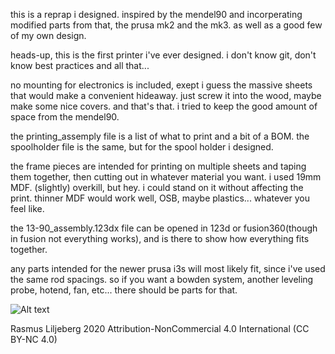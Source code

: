 this is a reprap i designed.
inspired by the mendel90 and incorperating modified parts from that, the prusa mk2 and the mk3.
as well as a good few of my own design.

heads-up, this is the first printer i've ever designed.
i don't know git, don't know best practices and all that...

no mounting for electronics is included, exept i guess the massive sheets that would make a convenient hideaway.
just screw it into the wood, maybe make some nice covers. and that's that. 
i tried to keep the good amount of space from the mendel90.

the printing_assemply file is a list of what to print and a bit of a BOM.
the spoolholder file is the same, but for the spool holder i designed.

the frame pieces are intended for printing on multiple sheets and taping them together, 
then cutting out in whatever material you want. i used 19mm MDF. 
(slightly) overkill, but hey. i could stand on it without affecting the print.
thinner MDF would work well, OSB, maybe plastics... whatever you feel like.

the 13-90_assembly.123dx file can be opened in 123d or fusion360(though in fusion not everything works),
and is there to show how everything fits together.

any parts intended for the newer prusa i3s will most likely fit, since i've used the same rod spacings.
so if you want a bowden system, another leveling probe, hotend, fan, etc... there should be parts for that.

![Alt text](\i3-90\images\full?raw=true "the machine")

Rasmus Liljeberg 2020
Attribution-NonCommercial 4.0 International (CC BY-NC 4.0)
